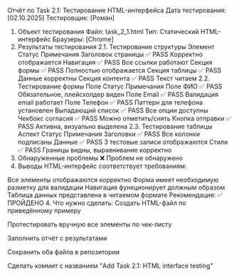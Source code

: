 Отчёт по Task 2.1: Тестирование HTML-интерфейса
Дата тестирования: [02.10.2025]
Тестировщик: [Роман]
1. Объект тестирования
Файл: task_2_1.html
Тип: Статический HTML-интерфейс
Браузеры: [Chrome]
2. Результаты тестирования
2.1. Тестирование структуры
Элемент	Статус	Примечания
Заголовок страницы	✅ PASS	Корректно отображается
Навигация	✅ PASS	Все ссылки работают
Секция формы	✅ PASS	Полностью отображается
Секция таблицы	✅ PASS	Данные корректны
Секция контента	✅ PASS	Текст читаем
2.2. Тестирование формы
Поле	Статус	Примечания
Поле ФИО	✅ PASS	Обязательное, плейсхолдер виден
Поле Email	✅ PASS	Валидация email работает
Поле Телефон	✅ PASS	Паттерн для телефона установлен
Выпадающий список	✅ PASS	Все опции доступны
Чекбокс согласия	✅ PASS	Можно отметить/снять
Кнопка отправки	✅ PASS	Активна, визуально выделена
2.3. Тестирование таблицы
Аспект	Статус	Примечания
Заголовки	✅ PASS	Все колонки подписаны
Данные	✅ PASS	3 тестовые записи отображаются
Стили	✅ PASS	Границы видны, выравнивание корректно
3. Обнаруженные проблемы
❌ Проблем не обнаружено
4. Выводы
HTML-интерфейс соответствует требованиям:

Все элементы отображаются корректно
Форма имеет необходимую разметку для валидации
Навигация функционирует должным образом
Таблица данных представлена в читаемом формате
Рекомендация: ✅ ПРОЙДЕНО 4. Что нужно сделать: Создать HTML-файл по приведённому примеру

Протестировать вручную все элементы по чек-листу

Заполнить отчёт с результатами

Сохранить оба файла в репозитории

Сделать коммит с названием "Add Task 2.1: HTML interface testing"